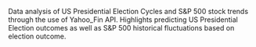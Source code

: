 Data analysis of US Presidential Election Cycles and S&P 500 stock trends through the use of Yahoo_Fin API.
Highlights predicting US Presidential Election outcomes as well as S&P 500 historical fluctuations based on election outcome.
